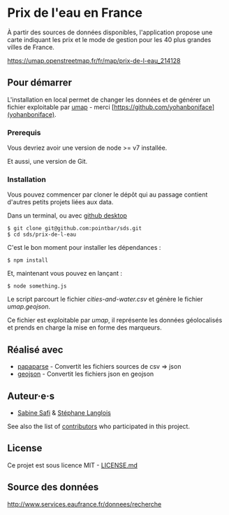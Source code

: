 # Prix de l'eau en France

À partir des sources de données disponibles, l'application propose une carte indiquant les prix et le mode de gestion pour les 40 plus grandes villes de France.

https://umap.openstreetmap.fr/fr/map/prix-de-l-eau_214128

## Pour démarrer

L'installation en local permet de changer les données et de générer un fichier exploitable par [umap](http://umap.openstreetmap.fr) - merci [https://github.com/yohanboniface](yohanboniface).

### Prerequis

Vous devriez avoir une version de node >= v7 installée.

Et aussi, une version de Git. 

### Installation

Vous pouvez commencer par cloner le dépôt qui au passage contient d'autres petits projets liées aux data.

Dans un terminal, ou avec [github desktop](https://desktop.github.com/)

```
$ git clone git@github.com:pointbar/sds.git
$ cd sds/prix-de-l-eau
```

C'est le bon moment pour installer les dépendances :

```
$ npm install
```

Et, maintenant vous pouvez en lançant :

```
$ node something.js
```

Le script parcourt le fichier *cities-and-water.csv* et génère le fichier *umap.geojson*.

Ce fichier est exploitable par *umap*, il représente les données géolocalisés et prends en charge la mise en forme des marqueurs.

## Réalisé avec

* [papaparse](https://www.papaparse.com) - Convertit les fichiers sources de csv => json
* [geojson](https://github.com/caseycesari/geojson.js) - Convertit les fichiers json en geojson


## Auteur·e·s

- [Sabine Safi](https://github.com/sabinesafi) & [Stéphane Langlois](https://github.com/pointbar)

See also the list of [contributors](https://github.com/your/project/contributors) who participated in this project.

## License

Ce projet est sous licence MIT - [LICENSE.md](LICENSE.md)

## Source des données

http://www.services.eaufrance.fr/donnees/recherche
